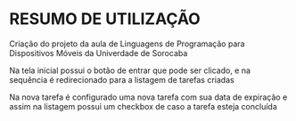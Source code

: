 # RESUMO DE UTILIZAÇÃO
Criação do projeto da aula de Linguagens de Programação para Dispositivos Móveis da Univerdade de Sorocaba

Na tela inicial possui o botão de entrar que pode ser clicado, e na sequência é redirecionado para a listagem de tarefas criadas

Na nova tarefa é configurado uma nova tarefa com sua data de expiração e assim na listagem possui um checkbox de caso a tarefa esteja concluída

